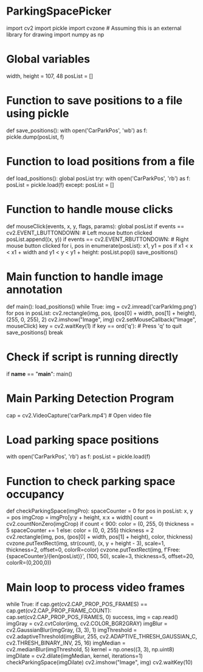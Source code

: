 # ParkingSpacePicker

import cv2
import pickle
import cvzone  # Assuming this is an external library for drawing
import numpy as np

# Global variables
width, height = 107, 48
posList = []

# Function to save positions to a file using pickle
def save_positions():
    with open('CarParkPos', 'wb') as f:
        pickle.dump(posList, f)

# Function to load positions from a file
def load_positions():
    global posList
    try:
        with open('CarParkPos', 'rb') as f:
            posList = pickle.load(f)
    except:
        posList = []

# Function to handle mouse clicks
def mouseClick(events, x, y, flags, params):
    global posList
    if events == cv2.EVENT_LBUTTONDOWN:  # Left mouse button clicked
        posList.append((x, y))
    if events == cv2.EVENT_RBUTTONDOWN:  # Right mouse button clicked
        for i, pos in enumerate(posList):
            x1, y1 = pos
            if x1 < x < x1 + width and y1 < y < y1 + height:
                posList.pop(i)
        save_positions()

# Main function to handle image annotation
def main():
    load_positions()
    while True:
        img = cv2.imread('carParkImg.png')
        for pos in posList:
            cv2.rectangle(img, pos, (pos[0] + width, pos[1] + height), (255, 0, 255), 2)
        cv2.imshow("Image", img)
        cv2.setMouseCallback("Image", mouseClick)
        key = cv2.waitKey(1)
        if key == ord('q'):  # Press 'q' to quit
            save_positions()
            break

# Check if script is running directly
if __name__ == "__main__":
    main()

# Main Parking Detection Program
cap = cv2.VideoCapture('carPark.mp4')  # Open video file

# Load parking space positions
with open('CarParkPos', 'rb') as f:
    posList = pickle.load(f)

# Function to check parking space occupancy
def checkParkingSpace(imgPro):
    spaceCounter = 0
    for pos in posList:
        x, y = pos
        imgCrop = imgPro[y:y + height, x:x + width]
        count = cv2.countNonZero(imgCrop)
        if count < 900:
            color = (0, 255, 0)
            thickness = 5
            spaceCounter += 1
        else:
            color = (0, 0, 255)
            thickness = 2
        cv2.rectangle(img, pos, (pos[0] + width, pos[1] + height), color, thickness)
        cvzone.putTextRect(img, str(count), (x, y + height - 3), scale=1, thickness=2, offset=0, colorR=color)
    cvzone.putTextRect(img, f'Free: {spaceCounter}/{len(posList)}', (100, 50), scale=3, thickness=5, offset=20, colorR=(0,200,0))

# Main loop to process video frames
while True:
    if cap.get(cv2.CAP_PROP_POS_FRAMES) == cap.get(cv2.CAP_PROP_FRAME_COUNT):
        cap.set(cv2.CAP_PROP_POS_FRAMES, 0)
    success, img = cap.read()
    imgGray = cv2.cvtColor(img, cv2.COLOR_BGR2GRAY)
    imgBlur = cv2.GaussianBlur(imgGray, (3, 3), 1)
    imgThreshold = cv2.adaptiveThreshold(imgBlur, 255, cv2.ADAPTIVE_THRESH_GAUSSIAN_C, cv2.THRESH_BINARY_INV, 25, 16)
    imgMedian = cv2.medianBlur(imgThreshold, 5)
    kernel = np.ones((3, 3), np.uint8)
    imgDilate = cv2.dilate(imgMedian, kernel, iterations=1)
    checkParkingSpace(imgDilate)
    cv2.imshow("Image", img)
    cv2.waitKey(10)
